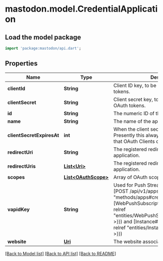 # mastodon.model.CredentialApplication

## Load the model package
```dart
import 'package:mastodon/api.dart';
```

## Properties
Name | Type | Description | Notes
------------ | ------------- | ------------- | -------------
**clientId** | **String** | Client ID key, to be used for obtaining OAuth tokens. | 
**clientSecret** | **String** | Client secret key, to be used for obtaining OAuth tokens. | 
**id** | **String** | The numeric ID of the application. | 
**name** | **String** | The name of the application. | 
**clientSecretExpiresAt** | **int** | When the client secret key will expire. Presently this always returns `0` indicating that OAuth Clients do not expire. | [optional] 
**redirectUri** | **String** | The registered redirection URI(s) for the application. | [optional] 
**redirectUris** | [**List&lt;Uri&gt;**](Uri.md) | The registered redirection URI(s) for the application. | [optional] 
**scopes** | [**List&lt;OAuthScope&gt;**](OAuthScope.md) | Array of OAuth scopes | [optional] 
**vapidKey** | **String** | Used for Push Streaming API. Returned with [POST /api/v1/apps]({{< relref \"methods/apps#create\" >}}). Equivalent to [WebPushSubscription#server_key]({{< relref \"entities/WebPushSubscription#server_key\" >}}) and [Instance#vapid_public_key]({{< relref \"entities/Instance#vapid_public_key\" >}}) | [optional] 
**website** | [**Uri**](Uri.md) | The website associated with the application. | [optional] 

[[Back to Model list]](../README.md#documentation-for-models) [[Back to API list]](../README.md#documentation-for-api-endpoints) [[Back to README]](../README.md)


